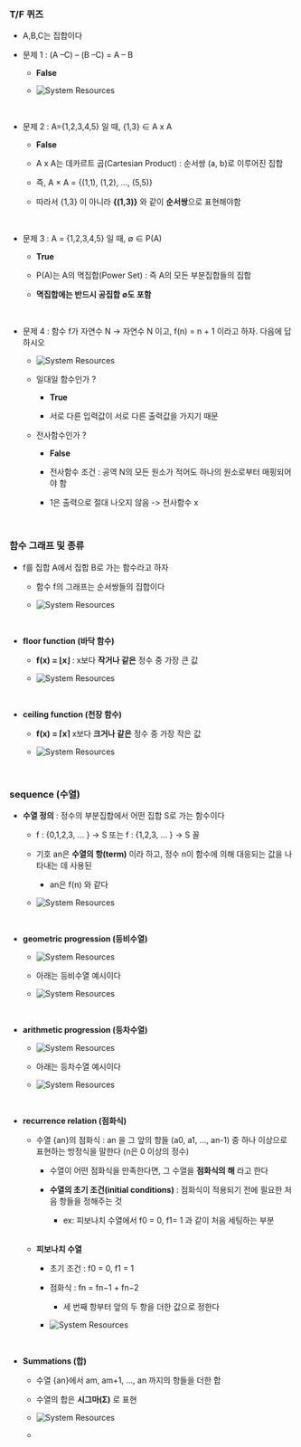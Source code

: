 ### T/F 퀴즈

- A,B,C는 집합이다

- 문제 1 : (A –C) – (B –C) = A – B

    - **False**
 
    - ![System Resources](../../images/Discrete%20Structures%20images/3장퀴즈1-1번.png)

<br/>

- 문제 2 : A={1,2,3,4,5} 일 때, {1,3} ∈ A x A

    - **False**
 
    - A x A는 데카르트 곱(Cartesian Product) : 순서쌍 (a, b)로 이루어진 집합
 
    - 즉, A × A = {(1,1), (1,2), …, (5,5)}
 
    - 따라서 {1,3} 이 아니라 **{(1,3)}** 와 같이 **순서쌍**으로 표현해야함

<br/>

- 문제 3 : A = {1,2,3,4,5} 일 때, ∅ ∈ P(A)

    - **True**
 
    - P(A)는 A의 멱집합(Power Set) : 즉 A의 모든 부분집합들의 집합
 
    - **멱집합에는 반드시 공집합 ∅도 포함**

<br/>

- 문제 4 : 함수 f가 자연수 N → 자연수 N 이고, f(n) = n + 1 이라고 하자. 다음에 답하시오

    - ![System Resources](../../images/Discrete%20Structures%20images/3장퀴즈2-1번.png)

    - 일대일 함수인가 ?
 
        - **True**
     
        - 서로 다른 입력값이 서로 다른 출력값을 가지기 때문
     
    - 전사함수인가 ?
 
        - **False**
     
        - 전사함수 조건 : 공역 N의 모든 원소가 적어도 하나의 원소로부터 매핑되어야 함
     
        - 1은 출력으로 절대 나오지 않음 -> 전사함수 x 

<br/>

### 함수 그래프 및 종류 

- f를 집합 A에서 집합 B로 가는 함수라고 하자

    - 함수 f의 그래프는 순서쌍들의 집합이다

    - ![System Resources](../../images/Discrete%20Structures%20images/함수그래프설명.png)

<br/>

- **floor function (바닥 함수)**

    - **f(x) = ⌊x⌋** : x보다 **작거나 같은** 정수 중 가장 큰 값
 
    - ![System Resources](../../images/Discrete%20Structures%20images/바닥함수.png)

<br/>

- **ceiling function (천장 함수)**

    - **f(x) = ⌈x⌉** x보다 **크거나 같은** 정수 중 가장 작은 값
 
    - ![System Resources](../../images/Discrete%20Structures%20images/천장함수.png)

<br/>

### sequence (수열)

- **수열 정의** : 정수의 부분집합에서 어떤 집합 S로 가는 함수이다

    - f : {0,1,2,3, … } → S 또는 f : {1,2,3, … } → S 꼴
 
    - 기호 an은 **수열의 항(term)** 이라 하고, 정수 n이 함수에 의해 대응되는 값을 나타내는 데 사용된
 
        - an은 f(n) 와 같다  

    - ![System Resources](../../images/Discrete%20Structures%20images/수열공식예시.png)

<br/>

- **geometric progression (등비수열)**

    - ![System Resources](../../images/Discrete%20Structures%20images/등비수열형태.png)
 
    - 아래는 등비수열 예시이다
 
    - ![System Resources](../../images/Discrete%20Structures%20images/등비수열예시.png)


<br/>

- **arithmetic progression (등차수열)**

    - ![System Resources](../../images/Discrete%20Structures%20images/등차수열형태.png)
 
    - 아래는 등차수열 예시이다
 
    - ![System Resources](../../images/Discrete%20Structures%20images/등차수열예시.png)

<br/>

- **recurrence relation (점화식)**

    - 수열 {an}의 점화식 :  an 을 그 앞의 항들 (a0, a1, …, an-1) 중 하나 이상으로 표현하는 방정식을 말한다 (n은 0 이상의 정수)
 
        - 수열이 어떤 점화식을 만족한다면, 그 수열을 **점화식의 해** 라고 한다
     
        - **수열의 초기 조건(initial conditions)** : 점화식이 적용되기 전에 필요한 처음 항들을 정해주는 것
     
            - ex: 피보나치 수열에서 f0 = 0, f1= 1 과 같이 처음 세팅하는 부분  

    <br/>

    - **피보나치 수열**
 
        - 초기 조건 : f0 = 0, f1 = 1
     
        - 점화식 : fn = fn−1 + fn−2
     
            - 세 번째 항부터 앞의 두 항을 더한 값으로 정한다
         
        - ![System Resources](../../images/Discrete%20Structures%20images/피보나치수열솔루션.png)

<br/>

- **Summations (합)**

    - 수열 {an}에서 am, am+1, …, an 까지의 항들을 더한 합
 
    - 수열의 합은 **시그마(Σ)** 로 표현
 
    - ![System Resources](../../images/Discrete%20Structures%20images/시그마공식.png)
 
    - 





































































